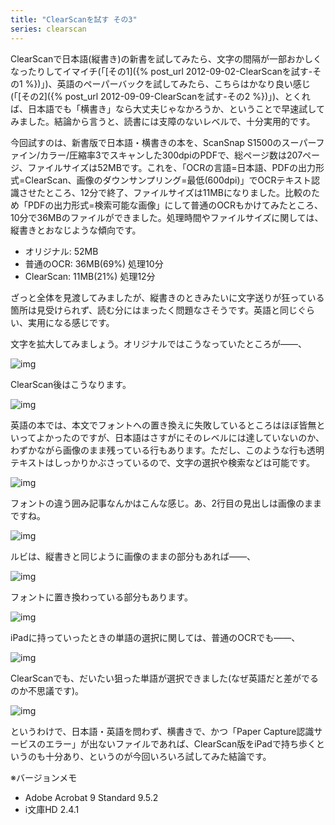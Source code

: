 ```yaml
---
title: "ClearScanを試す その3"
series: clearscan
---
```


ClearScanで日本語(縦書き)の新書を試してみたら、文字の間隔が一部おかしくなったりしてイマイチ(「[その1]({% post_url 2012-09-02-ClearScanを試す-その1 %})」)、英語のペーパーバックを試してみたら、こちらはかなり良い感じ(「[その2]({% post_url 2012-09-09-ClearScanを試す-その2 %})」)、とくれば、日本語でも「横書き」なら大丈夫じゃなかろうか、ということで早速試してみました。結論から言うと、読書には支障のないレベルで、十分実用的です。

今回試すのは、新書版で日本語・横書きの本を、ScanSnap S1500のスーパーファイン/カラー/圧縮率3でスキャンした300dpiのPDFで、総ページ数は207ページ、ファイルサイズは52MBです。これを、「OCRの言語=日本語、PDFの出力形式=ClearScan、画像のダウンサンプリング=最低(600dpi)」でOCRテキスト認識させたところ、12分で終了、ファイルサイズは11MBになりました。比較のため「PDFの出力形式=検索可能な画像」にして普通のOCRもかけてみたところ、10分で36MBのファイルができました。処理時間やファイルサイズに関しては、縦書きとおなじような傾向です。

- オリジナル: 52MB
- 普通のOCR: 36MB(69%) 処理10分
- ClearScan: 11MB(21%) 処理12分

ざっと全体を見渡してみましたが、縦書きのときみたいに文字送りが狂っている箇所は見受けられず、読む分にはまったく問題なさそうです。英語と同じぐらい、実用になる感じです。

文字を拡大してみましょう。オリジナルではこうなっていたところが――、

![img](img/20120916-001.png)

ClearScan後はこうなります。

![img](img/20120916-002.png)

英語の本では、本文でフォントへの置き換えに失敗しているところはほぼ皆無といってよかったのですが、日本語はさすがにそのレベルには達していないのか、わずかながら画像のまま残っている行もあります。ただし、このような行も透明テキストはしっかりかぶさっているので、文字の選択や検索などは可能です。

![img](img/20120916-003.png)

フォントの違う囲み記事なんかはこんな感じ。あ、2行目の見出しは画像のままですね。

![img](img/20120916-004.png)

ルビは、縦書きと同じように画像のままの部分もあれば――、

![img](img/20120916-005.png)

フォントに置き換わっている部分もあります。

![img](img/20120916-006.png)

iPadに持っていったときの単語の選択に関しては、普通のOCRでも――、

![img](img/20120916-007.png)

ClearScanでも、だいたい狙った単語が選択できました(なぜ英語だと差がでるのか不思議です)。

![img](img/20120916-008.png)

というわけで、日本語・英語を問わず、横書きで、かつ「Paper Capture認識サービスのエラー」が出ないファイルであれば、ClearScan版をiPadで持ち歩くというのも十分あり、というのが今回いろいろ試してみた結論です。

※バージョンメモ

- Adobe Acrobat 9 Standard 9.5.2
- i文庫HD 2.4.1
